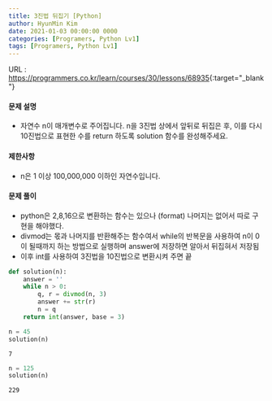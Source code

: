 ```yaml
---
title: 3진법 뒤집기 [Python]
author: HyunMin Kim
date: 2021-01-03 00:00:00 0000
categories: [Programers, Python Lv1]
tags: [Programers, Python Lv1]
---
```


URL : <https://programmers.co.kr/learn/courses/30/lessons/68935>{:target="_blank"}

#### 문제 설명
- 자연수 n이 매개변수로 주어집니다. n을 3진법 상에서 앞뒤로 뒤집은 후, 이를 다시 10진법으로 표현한 수를 return 하도록 solution 함수를 완성해주세요.

#### 제한사항
- n은 1 이상 100,000,000 이하인 자연수입니다.


#### 문제 풀이
- python은 2,8,16으로 변환하는 함수는 있으나 (format) 나머지는 없어서 따로 구현을 해야했다.
- divmod는 몫과 나머지를 반환해주는 함수여서 while의 반복문을 사용하여 n이 0이 될때까지 하는 방법으로 실행하며 answer에 저장하면 알아서 뒤집혀서 저장됨
- 이후 int를 사용하여 3진법을 10진법으로 변환시켜 주면 끝


```python
def solution(n):
    answer = ''
    while n > 0:
        q, r = divmod(n, 3)
        answer += str(r)
        n = q
    return int(answer, base = 3)
```


```python
n = 45
solution(n)
```




    7




```python
n = 125
solution(n)
```




    229


